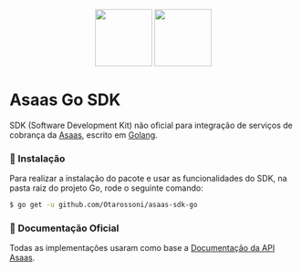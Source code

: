 <p align="center">
   <img width="100" height="100" src="https://go.dev/blog/go-brand/Go-Logo/SVG/Go-Logo_Blue.svg">
   <img width="100" height="100" src="https://www.asaas.com/assets/logo/asaas-white-9550c17869d72a570a577c70c6c6789b.svg">
</p>

<p align="center">
   <h1>Asaas Go SDK</h1>
</p>

SDK (Software Development Kit) não oficial para integração de serviços de cobrança da [Asaas](https://www.asaas.com/), escrito em [Golang](https://go.dev/).

### 🔷 Instalação

Para realizar a instalação do pacote e usar as funcionalidades do SDK, na pasta raiz do projeto Go, rode o seguinte comando:

```bash
$ go get -u github.com/Otarossoni/asaas-sdk-go
```

### 📃 Documentação Oficial

Todas as implementações usaram como base a [Documentação da API Asaas](https://docs.asaas.com/reference/comece-por-aqui).